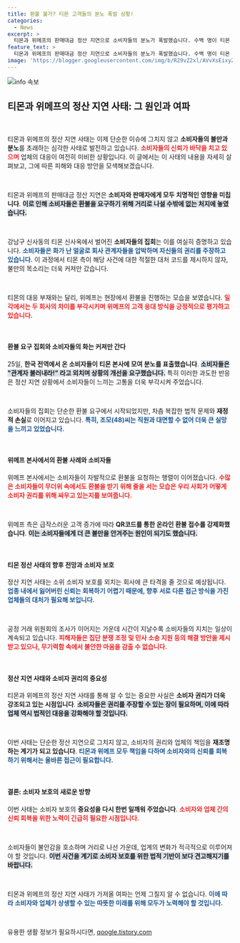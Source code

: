 ```yaml
---
title: 환불 불가? 티몬 고객들의 분노 폭발 상황!
categories:
  - News
excerpt: >
  티몬과 위메프의 판매대금 정산 지연으로 소비자들의 분노가 폭발했습니다. 수백 명이 티몬 본사 앞에 집결해 환불을 요구하며 항의 시위를 벌였고, 상황 설명을 위한 공정위 직원조차 건물에서 나오지 못하게 되었습니다. 피해 규모는 1천억 원을 넘길 것으로 예상되며, 소비자들의 불안은 여전합니다.
feature_text: >
  티몬과 위메프의 판매대금 정산 지연으로 소비자들의 분노가 폭발했습니다. 수백 명이 티몬 본사 앞에 집결해 환불을 요구하며 항의 시위를 벌였고, 상황 설명을 위한 공정위 직원조차 건물에서 나오지 못하게 되었습니다. 피해 규모는 1천억 원을 넘길 것으로 예상되며, 소비자들의 불안은 여전합니다.
image: 'https://blogger.googleusercontent.com/img/b/R29vZ2xl/AVvXsEixyZcFfHzMRdzZMjFBmAUKJYCLCGyLL1o632UiGVXcaFdKo_bkvkuCioo0uUKlGfBVcT3P84aROyZIXSBEx3Aw5nCQ3pTgDom1WDC4m8eifvWiAmWEEVb4x6G_l8C0QH225ldMjyaFvpxGEBGNO37VmDTDMHGhJPq73UglMfDca1-0aw/s1600/blogspot.png'
---
```


<p><img src="https://blogger.googleusercontent.com/img/b/R29vZ2xl/AVvXsEixyZcFfHzMRdzZMjFBmAUKJYCLCGyLL1o632UiGVXcaFdKo_bkvkuCioo0uUKlGfBVcT3P84aROyZIXSBEx3Aw5nCQ3pTgDom1WDC4m8eifvWiAmWEEVb4x6G_l8C0QH225ldMjyaFvpxGEBGNO37VmDTDMHGhJPq73UglMfDca1-0aw/s1600/blogspot.png" alt="info 속보" /></p>

<h2 data-ke-size="size26">티몬과 위메프의 정산 지연 사태: 그 원인과 여파</h2>

<p data-ke-size="size16">&nbsp;</p>

<p>티몬과 위메프의 정산 지연 사태는 이제 단순한 이슈에 그치지 않고 <strong>소비자들의 불만과 분노</strong>를 초래하는 심각한 사태로 발전하고 있습니다. <b><span style="color: #ee2323;">소비자들의 신뢰가 바닥을 치고 있으며</span></b> 업체의 대응이 여전히 미비한 상황입니다. 이 글에서는 이 사태의 내용을 자세히 살펴보고, 그에 따른 피해와 대응 방안을 모색해보겠습니다. </p>

<p data-ke-size="size16">&nbsp;</p>

<p>티몬과 위메프의 판매대금 정산 지연은 <strong>소비자와 판매자에게 모두 치명적인 영향을 미칩니다</strong>. <b><span style="background-color: #21538527;">이로 인해 소비자들은 환불을 요구하기 위해 거리로 나설 수밖에 없는 처지에 놓였습니다.</span></b></p>

<p data-ke-size="size16">&nbsp;</p>

<p>강남구 신사동의 티몬 신사옥에서 벌어진 <strong>소비자들의 집회</strong>는 이를 여실히 증명하고 있습니다. <b><span style="color: #1a5490;">소비자들은 화가 난 얼굴로 회사 관계자들을 압박하며 자신들의 권리를 주장하고 있습니다.</span></b> 이 과정에서 티몬 측이 해당 사건에 대한 적절한 대처 코드를 제시하지 않자, 불만의 목소리는 더욱 커져만 갔습니다.</p>

<p data-ke-size="size16">&nbsp;</p>

<p>티몬의 대응 부재와는 달리, 위메프는 현장에서 환불을 진행하는 모습을 보였습니다. <b><span style="color: #ee2323;">일각에서는 두 회사의 차이를 부각시키며 위메프의 고객 응대 방식을 긍정적으로 평가하고 있습니다.</span></b></p>

<p data-ke-size="size16">&nbsp;</p>

<h4>환불 요구 집회와 소비자들의 화는 커져만 간다</h4>

<p>25일, <strong>한국 전역에서 온 소비자들이 티몬 본사에 모여 분노를 표출했습니다</strong>. <b><span style="background-color: #21538527;">소비자들은 "관계자 불러내라!" 라고 외치며 상황의 개선을 요구했습니다.</span></b> 특히 이러한 과도한 반응은 정산 지연 상황에서 소비자들이 느끼는 고통을 더욱 부각시켜 주었습니다. </p>

<p data-ke-size="size16">&nbsp;</p>

<p>소비자들의 집회는 단순한 환불 요구에서 시작되었지만, 차츰 복잡한 법적 문제와 <strong>재정적 손실</strong>로 이어지고 있습니다. <b><span style="color: #1a5490;">특히, 조모(48)씨는 직원과 대면할 수 없어 더욱 큰 실망을 느끼고 있었습니다.</span></b></p>

<p data-ke-size="size16">&nbsp;</p>

<h4>위메프 본사에서의 환불 사례와 소비자들</h4>

<p>위메프 본사에서는 소비자들이 자발적으로 환불을 요청하는 행렬이 이어졌습니다. <b><span style="color: #ee2323;">수많은 소비자들이 무더위 속에서도 환불을 받기 위해 줄을 서는 모습은 우리 사회가 어떻게 소비자 권리를 위해 싸우고 있는지를 보여줍니다.</span></b> </p>

<p data-ke-size="size16">&nbsp;</p>

<p>위메프 측은 급작스러운 고객 증가에 따라 <strong>QR코드를 통한 온라인 환불 접수를 강제화했습니다</strong>. <b><span style="background-color: #21538527;">이는 소비자들에게 더 큰 불만을 안겨주는 원인이 되기도 했습니다.</span></b></p>

<p data-ke-size="size16">&nbsp;</p>

<h4>티몬 정산 사태의 향후 전망과 소비자 보호</h4>

<p>정산 지연 사태는 소위 소비자 보호를 외치는 회사에 큰 타격을 줄 것으로 예상됩니다. <b><span style="color: #1a5490;">업종 내에서 잃어버린 신뢰는 회복하기 어렵기 때문에, 향후 서로 다른 접근 방식을 가진 업체들의 대처가 필요해 보입니다.</span></b> </p>

<p data-ke-size="size16">&nbsp;</p>

<p>공정 거래 위원회의 조사가 이어지는 가운데 시간이 지날수록 소비자들의 지치는 일상이 계속되고 있습니다. <b><span style="color: #ee2323;">피해자들은 집단 분쟁 조정 및 민사 소송 지원 등의 해결 방안을 제시받고 있으나, 무기력함 속에서 불안한 마음을 감출 수 없습니다.</span></b></p>

<p data-ke-size="size16">&nbsp;</p>

<h4>정산 지연 사태와 소비자 권리의 중요성</h4>

<p>티몬과 위메프의 정산 지연 사태를 통해 알 수 있는 중요한 사실은 <strong>소비자 권리가 더욱 강조되고 있는 시점입니다</strong>. <b><span style="background-color: #21538527;">소비자들은 권리를 주장할 수 있는 장이 필요하며, 이에 따라 업체 역시 법적인 대응을 강화해야 할 것입니다.</span></b></p>

<p data-ke-size="size16">&nbsp;</p>

<p>이번 사태는 단순한 정산 지연으로 그치지 않고, 소비자의 권리와 업체의 책임을 <strong>재조명하는 계기가 되고 있습니다</strong>. <b><span style="color: #1a5490;">티몬과 위메프 모두 책임을 다하며 소비자와의 신뢰를 회복하기 위해서는 올바른 접근이 필요합니다.</span></b></p>

<p data-ke-size="size16">&nbsp;</p>

<h4>결론: 소비자 보호의 새로운 방향</h4>

<p>이번 사태는 소비자 보호의 <strong>중요성을 다시 한번 일깨워 주었습니다</strong>. <b><span style="color: #ee2323;">소비자와 업체 간의 신뢰 회복을 위한 노력이 긴급히 필요한 시점입니다.</span></b> </p>

<p data-ke-size="size16">&nbsp;</p>

<p>소비자들이 불안감을 호소하며 거리로 나선 가운데, 업계의 변화가 적극적으로 이루어져야 할 것입니다. <b><span style="background-color: #21538527;">이번 사건을 계기로 소비자 보호를 위한 법적 기반이 보다 견고해지기를 바랍니다.</span></b> </p>

<p data-ke-size="size16">&nbsp;</p>

<p>티몬과 위메프의 정산 지연 사태가 가져올 여파는 언제 그칠지 알 수 없습니다. <b><span style="color: #1a5490;">이에 따라 소비자와 업체가 상생할 수 있는 따뜻한 미래를 위해 모두가 노력해야 할 것입니다.</span></b></p>

<p data-ke-size="size16">&nbsp;</p>
유용한 생활 정보가 필요하시다면, <a href="https://qoogle.tistory.com" rel="dofollow">qoogle.tistory.com</a>


